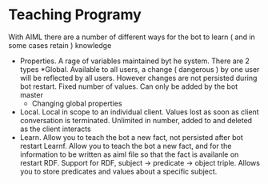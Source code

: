 # Teaching Programy 

 With AIML there are a number of different ways for the bot to learn ( and in some cases retain ) knowledge

 * Properties. A rage of variables maintained byt he system. There are 2 types
   *Global. Available to all users, a change ( dangerous ) by one user will be reflected by all users. However changes are not persisted during bot restart. Fixed number of values. Can only be added by the bot master
     *  Changing global properties
  * Local. Local in scope to an individual client. Values lost as soon as client conversation is terminated. Unlimited in number, added to and deleted as the client interacts
  * Learn. Allow you to teach the bot a new fact, not persisted after bot restart 
 Learnf. Allow you to teach the bot a new fact, and for the information to be written as aiml file so that the fact is availanle on restart
 RDF. Support for RDF, subject -> predicate -> object triple. Allows you to store predicates and values about a specific subject.
